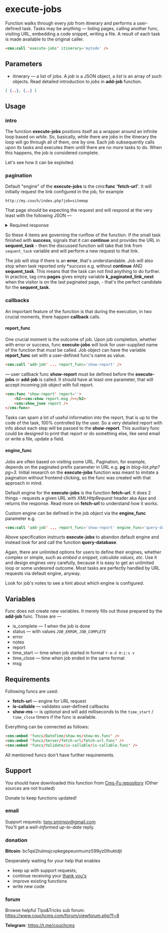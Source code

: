 # execute-jobs

Function walks through every job from itinerary and performs a user-defined task. Tasks may be anything &mdash; listing pages, calling another func, visiting URL, embedding a code snippet, writing a file. A result of each task is made available to the original caller.

```html
<cms:call 'execute-jobs' itinerary='mytodo' />
```

## Parameters

* itinerary &mdash; a list of jobs. A *job* is a JSON object, a *list* is an array of such objects. Read detailed introduction to *jobs* in **add-job** function.
```json
[ {..}, {..} ]
```

## Usage

### intro

The function **execute-jobs** positions itself as a wrapper around an infinite loop based on *while*. So, basically, while there are jobs in the itinerary the loop will go through all of them, one by one. Each job subsequently calls upon its tasks and executes them untill there are no more tasks to do. When this happens, the job is considered complete.

Let's see how it can be exploited.

### pagination

Default "engine" of the **execute-jobs** is the cms:__func__ **'fetch-url'**. It will initially request the link configured in the job, for example
```
http://my.couch/index.php?job=sitemap
```
That page should be expecting the request and will respond at the very least with the following JSON &mdash;

<details><summary>Required response</summary>

```json
{
   "success":"1",
   "continue":"1",
   "sequent_task":"http://my.couch/index.php?job=sitemap&pg=2",
   "error":""
}
```
</details>

So these 4 items are governing the runflow of the function. If the small task finished with **success**, signals that it can **continue** and provides the URL in **sequent_task** - then the discussed function will take that link from `sequent_task` variable and will perform a new request to that link.

The job will stop if there is an **error**, that's understandable. Job will also stop when task reported only **success* e.g. without **continue** AND **sequent_task**. This means that the task can not find anything to do further. In practice, tag cms:**pages** gives empty variable **k_paginated_link_next** when the visitor is on the last paginated page, - that's the perfect candidate for the **sequent_task**.


### callbacks

An important feature of the function is that during the execution, in two crucial moments, there happen **callback** calls.

#### report_func

One crucial moment is the outcome of job. Upon job completion, whether with error or success, func **execute-jobs** will look for user-supplied name of the function that must be called. Job object can have the variable **report_func** set with a user-defined func's name as value.
```html
<cms:call 'add-job' ... report_func='show-report' />
```
&mdash; user callback func **show-report** must be defined before the **execute-jobs** or **add-job** is called. It should have at least one parameter, that will accept incoming job object with full report.

```html
<cms:func 'show-report' report=''>
    <h2><cms:show report.msg /></h2>
    <cms:show_json report />
</cms:func>
```
Tasks can spam a lot of useful information into the report, that is up to the code of the task, 100% controlled by the user. So a very detailed report with info about each step will be passed to the **show-report**. This auxiliary func could be designed to print that report or do something else, like send email or write a file, update a field.

#### engine_func

Jobs are often based on visiting some URL. Pagination, for example, depends on the paginated prefix parameter in URL e.g. **pg** in *blog-list.php?pg=3*. Initial research on the **execute-jobs** function was meant to imitate a pagination without frontend clicking, so the func was created with that approach in mind.

Default engine for the **execute-jobs** is the function **fetch-url**. It does 2 things - requests a given URL with *XMLHttpRequest* header aka Ajax and returns the response. Read more on **fetch-url** to understand how it works.

Custom engine can be defined in the job object via the **engine_func** parameter e.g.
```html
<cms:call 'add-job' ... report_func='show-report' engine_func='query-database' />
```
Above specification instructs **execute-jobs** to abandon default engine and instead look for and call the function **query-database**.

Again, there are unlimited options for users to define their engines, whether complex or simple, such as *embed a snippet, calculate values, etc.* Use it and design engines very carefully, because it is easy to get an unlimited loop or some undesired outcome. Most tasks are perfectly handled by URL requests via default engine, anyway.

Look for job's notes to see a hint about which engine is configured.

## Variables

Func does not create new variables. It merely fills out those prepared by the **add-job** func. Those are &mdash;
* is_complete &mdash; *1* when the job is done
* status &mdash; with values *`JOB_ERROR`*, *`JOB_COMPLETE`*
* error
* notes
* report
* time_start &mdash; time when job started in format `Y-m-d H:i:s v`
* time_close &mdash; time when job ended in the same format
* msg

## Requirements

Following funcs are used:
* **fetch-url** &mdash; engine for URL request
* **is-callable** &mdash; validates user-defined callbacks
* **show-ms** &mdash; is *optional* and will add milliseconds to the `time_start` / `time_close` timers if the func is available.

Everything can be connected as follows:
```html
<cms:embed 'funcs/DateTime/show-ms/show-ms.func' />
<cms:embed 'funcs/Server/fetch-url/fetch-url.func' />
<cms:embed 'funcs/Validate/is-callable/is-callable.func' />
```

All mentioned funcs don't have further requirements.


## Support

You should have downloaded this function from [Cms-Fu repository](https://github.com/trendoman/Cms-Fu) (Other sources are not trusted)

Donate to keep functions updated!

### email

Support requests: tony.smirnov@gmail.com<br>
You'll get a *well-informed up-to-date* reply.


### donation

**Bitcoin**: bc1qsl2tulmsjcvpkegepeunmumz599yz0lhuktdjt

Desperately waiting for your help that enables
- keep up with support requests;
- continue receiving your [thank you's](https://github.com/trendoman/Dignotas)
- improve existing functions
- write new code

### forum

Browse helpful Tips&Tricks sub forum: https://www.couchcms.com/forum/viewforum.php?f=8

**Telegram**: https://t.me/couchcms
